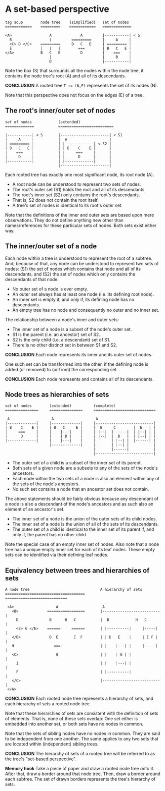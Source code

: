 
<!-- ======================================================================= -->
# A set-based perspective

```
tag soup        node tree    (simplified)   set of nodes
============    =========    ============   =============

<A>                 A             A         |-----------| < S
  B                 |         =========     |     A     |
  <C> D </C>    =========     B   C   E     | ========= |
  E             |   |   |        ===        | B   C   E |
</A>            B   C   E         D         |    ===    |
                    |                       |     D     |
                    D                       |-----------|
```

Note the box (S) that surrounds all the nodes within the node tree,
it contains the node tree's root (A) and all of its descendants.

**CONCLUSION**
A rooted tree `T := (N,E)` represents the set of its nodes (N).

Note that this perspective does not focus on the edges (E) of a tree.

<!-- ======================================================================= -->
## The root's inner/outer set of nodes

```
set of nodes            (extended)
=============           =========================

|-----------| < S       |----------------------| < S1
|     A     |           |  A                   |
| ========= |           | |-------------| < S2 |
| B   C   E |           | | B    C    E |      |
|    ===    |           | |     ===     |      |
|     D     |           | |      D      |      |
|-----------|           | |-------------|      |
                        |----------------------|
```

Each rooted tree has exactly one most significant node, its root node (A).

* A root node can be understood to represent two sets of nodes.
* The root's outer set (S1) holds the root and all of its descendants.
* The root's inner set (S2) only contains the root's descendants.
* That is, S2 does not contain the root itself.
* A tree's set of nodes is identical to its root's outer set.

Note that the definitions of the inner and outer sets are based upon mere
observations. They do not define anything new other than names/references
for these particular sets of nodes. Both sets exist either way.

<!-- ======================================================================= -->
## The inner/outer set of a node

Each node within a tree is understood to represent the root of a subtree. And,
because of that, any node can be understood to represent two sets of nodes:
(S1) the set of nodes which contains that node and all of its descendants, and
(S2) the set of nodes which only contains the descendants of that node.

* No outer set of a node is ever empty.
* An outer set always has at least one node (i.e. its defining root node).
* An inner set is empty if, and only if, its defining node has no descendants.
* An empty tree has no node and consequently no outer and no inner set.

The relationship between a node's inner and outer sets:

* The inner set of a node is a subset of the node's outer set.
* S1 is the parent (i.e. an ancestor) set of S2.
* S2 is the only child (i.e. a descendant) set of S1.
* There is no other distinct set in between S1 and S2.

**CONCLUSION**
Each node represents its inner and its outer set of nodes.

One such set can be transformed into the other, if the defining node is added
(or removed) to (or from) the corresponding set.

**CONCLUSION**
Each node represents and contains all of its descendants.

<!-- ======================================================================= -->
## Node trees as hierarchies of sets

```
set of nodes        (extended)          (complete)
===============     ===============     ============================

 A                   A                   A
|-------------|     |-------------|     |--------------------------|
| B    C    E |     | B   C     E |     |  B     C        |  E   | |
|     ===     |     |    |---|    |     | |--|  |------|  | |--| | |
|      D      |     |    | D |    |     | |--|  |  D   |  | |--| | |
|-------------|     |    |---|    |     |       | |--| |  |------| |
                    |-------------|     |       | |--| |           |
                                        |       |------|           |
                                        |--------------------------|
```

* The outer set of a child is a subset of the inner set of its parent.
* Both sets of a given node are a subsets
  to any of the sets of the node's ancestors.
* Each node within the two sets of a node is also
  an element within any of the sets of the node's ancestors.
* No such set contains a node that an ancestor set does not contain.

The above statements should be fairly obvious because
any descendant of a node is also a descendant of the node's ancestors
and as such also an element of an ancestor's set.

* The inner set of a node is the union of the outer sets of its child nodes.
* The inner set of a node is the union of all of the sets of its descendants.
* The outer set of a child is identical to the inner set of its parent if,
  and only if, the parent has no other child.

Note the special case of an empty inner set of nodes. Also note that a node
tree has a unique empty inner set for each of its leaf nodes. These empty
sets can be identified via their defining leaf nodes.

<!-- ======================================================================= -->
## Equivalency between trees and hierarchies of sets

```
A node tree                                A hierarchy of sets
====================================       ============================

 <A>                   A                    A
   <B>             =================       |--------------------------|
     D              B      H   C           |  B            H   C      |
     <E> G </E>    ======     ======       | |----------|     |-----| |
   </B>             D  E       I  F        | | D   E    |     | I F | |
   H                  ===                  | |    |---| |     |-----| |
   <C>                 G                   | |    | G | |             |
     I                                     | |    |---| |             |
     F                                     | |----------|             |
   </C>                                    |--------------------------|
 </A>
```

**CONCLUSION**
Each rooted node tree represents a hierarchy of sets,
and each hierarchy of sets a rooted node tree.

Note that these hierarchies of sets are consistent with the definition of sets
of elements. That is, none of these sets overlap: One set either is embedded
into another set, or both sets have no nodes in common.

Note that the sets of sibling nodes have no nodes in common. They are said to
be independent from one another. The same applies to any two sets that are
located within (independent) sibling trees.

**CONCLUSION**
The hierarchy of sets of a rooted tree will be
referred to as the tree's "set-based perspective".

**Memory hook**
Take a piece of paper and draw a rooted node tree onto it. After that, draw a
border around that node tree. Then, draw a border around each subtree. The set
of drawn borders represents the tree's hierarchy of sets.
